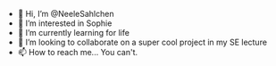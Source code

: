 - 👋 Hi, I’m @NeeleSahlchen
- 👀 I’m interested in Sophie
- 🌱 I’m currently learning for life
- 💞️ I’m looking to collaborate on a super cool project in my SE lecture
- 📫 How to reach me... You can't.

<!---
NeeleSahlchen/NeeleSahlchen is a ✨ special ✨ repository because its `README.md` (this file) appears on your GitHub profile.
You can click the Preview link to take a look at your changes.
--->
